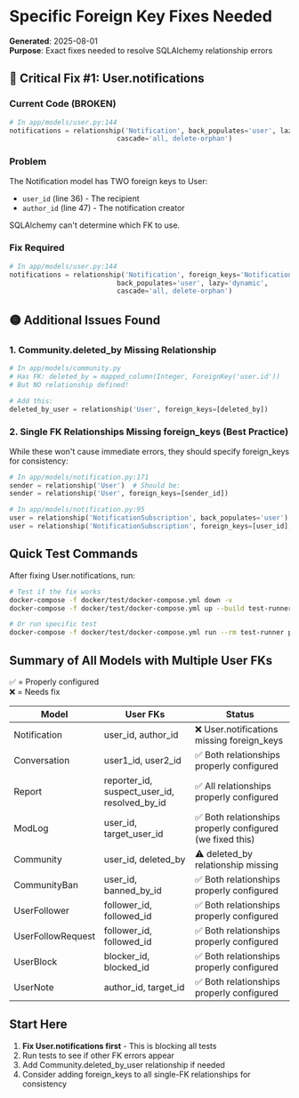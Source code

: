 # Specific Foreign Key Fixes Needed

**Generated**: 2025-08-01  
**Purpose**: Exact fixes needed to resolve SQLAlchemy relationship errors

## 🔴 Critical Fix #1: User.notifications

### Current Code (BROKEN)
```python
# In app/models/user.py:144
notifications = relationship('Notification', back_populates='user', lazy='dynamic',
                           cascade='all, delete-orphan')
```

### Problem
The Notification model has TWO foreign keys to User:
- `user_id` (line 36) - The recipient
- `author_id` (line 47) - The notification creator

SQLAlchemy can't determine which FK to use.

### Fix Required
```python
# In app/models/user.py:144
notifications = relationship('Notification', foreign_keys='Notification.user_id',
                           back_populates='user', lazy='dynamic',
                           cascade='all, delete-orphan')
```

## 🟡 Additional Issues Found

### 1. Community.deleted_by Missing Relationship
```python
# In app/models/community.py
# Has FK: deleted_by = mapped_column(Integer, ForeignKey('user.id'))
# But NO relationship defined!

# Add this:
deleted_by_user = relationship('User', foreign_keys=[deleted_by])
```

### 2. Single FK Relationships Missing foreign_keys (Best Practice)

While these won't cause immediate errors, they should specify foreign_keys for consistency:

```python
# In app/models/notification.py:171
sender = relationship('User')  # Should be:
sender = relationship('User', foreign_keys=[sender_id])

# In app/models/notification.py:95
user = relationship('NotificationSubscription', back_populates='user')  # Should be:
user = relationship('NotificationSubscription', foreign_keys=[user_id], back_populates='user')
```

## Quick Test Commands

After fixing User.notifications, run:
```bash
# Test if the fix works
docker-compose -f docker/test/docker-compose.yml down -v
docker-compose -f docker/test/docker-compose.yml up --build test-runner 2>&1 | grep -E "(passed|failed|error)" | tail -5

# Or run specific test
docker-compose -f docker/test/docker-compose.yml run --rm test-runner pytest tests/test_allowlist_html.py -xvs
```

## Summary of All Models with Multiple User FKs

✅ = Properly configured  
❌ = Needs fix

| Model | User FKs | Status |
|-------|----------|--------|
| Notification | user_id, author_id | ❌ User.notifications missing foreign_keys |
| Conversation | user1_id, user2_id | ✅ Both relationships properly configured |
| Report | reporter_id, suspect_user_id, resolved_by_id | ✅ All relationships properly configured |
| ModLog | user_id, target_user_id | ✅ Both relationships properly configured (we fixed this) |
| Community | user_id, deleted_by | ⚠️ deleted_by relationship missing |
| CommunityBan | user_id, banned_by_id | ✅ Both relationships properly configured |
| UserFollower | follower_id, followed_id | ✅ Both relationships properly configured |
| UserFollowRequest | follower_id, followed_id | ✅ Both relationships properly configured |
| UserBlock | blocker_id, blocked_id | ✅ Both relationships properly configured |
| UserNote | author_id, target_id | ✅ Both relationships properly configured |

## Start Here

1. **Fix User.notifications first** - This is blocking all tests
2. Run tests to see if other FK errors appear
3. Add Community.deleted_by_user relationship if needed
4. Consider adding foreign_keys to all single-FK relationships for consistency